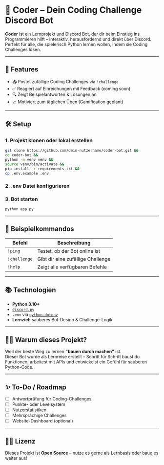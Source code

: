 # 🤖 Coder – Dein Coding Challenge Discord Bot

**Coder** ist ein Lernprojekt und Discord Bot, der dir beim Einstieg ins Programmieren hilft – interaktiv, herausfordernd und direkt über Discord.  
Perfekt für alle, die spielerisch Python lernen wollen, indem sie Coding Challenges lösen.

---

## 🚀 Features

- 📤 Postet zufällige Coding Challenges via `!challenge`
- ✅ Reagiert auf Einreichungen mit Feedback (coming soon)
- 🔍 Zeigt Beispielantworten & Lösungen an
- 📈 Motiviert zum täglichen Üben (Gamification geplant)

---

## 🛠️ Setup

### 1. Projekt klonen oder lokal erstellen

```bash
git clone https://github.com/dein-nutzername/coder-bot.git && 
cd coder-bot && 
python -m venv venv && 
source venv/bin/activate &&
pip install -r requirements.txt &&
cp .env.example .env
```

### 2. .env Datei konfigurieren

### 3. Bot starten

```bash
python app.py
```

---

## 🧠 Beispielkommandos

| Befehl       | Beschreibung                          |
|--------------|---------------------------------------|
| `!ping`      | Testet, ob der Bot online ist         |
| `!challenge` | Gibt dir eine zufällige Challenge     |
| `!help`      | Zeigt alle verfügbaren Befehle        |

---

## 📚 Technologien

- **Python 3.10+**
- [`discord.py`](https://discordpy.readthedocs.io/)
- `.env` via [`python-dotenv`](https://pypi.org/project/python-dotenv/)
- **Lernziel:** sauberes Bot-Design & Challenge-Logik

---

## 🙋‍♂️ Warum dieses Projekt?

Weil der beste Weg zu lernen **"bauen durch machen"** ist.  
Dieser Bot wurde als Lernreise erstellt – Schritt für Schritt baust du Funktionen, arbeitest mit APIs und entwickelst ein Gefühl für sauberen Python-Code.

---

## ✨ To-Do / Roadmap

- [ ] Antwortprüfung für Coding-Challenges  
- [ ] Punkte- oder Levelsystem  
- [ ] Nutzerstatistiken  
- [ ] Mehrsprachige Challenges  
- [ ] Website-Dashboard (optional)

---

## 🧑‍💻 Lizenz

Dieses Projekt ist **Open Source** – nutze es gerne als Lernbasis oder baue es weiter aus!
